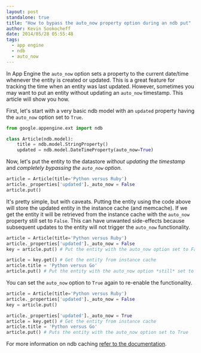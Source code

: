 ```yaml
---
layout: post
standalone: true
title: "How to bypass the auto_now property option during an ndb put"
author: Kevin Sookocheff
date: 2014/05/28 05:55:48
tags: 
  - app engine
  - ndb
  - auto_now
---
```


In App Engine the `auto_now` option sets a property to the current date/time
whenever the entity is created or updated. This is a great feature for tracking
the time when an entity was last updated. However, sometimes you may want to put
an entity without updating an `auto_now` timestamp. This article will show you
how.

First, let's start with a very basic ndb model with an `updated` property having
the `auto_now` option set to `True`.

```python
from google.appengine.ext import ndb

class Article(ndb.model):
    title = ndb.model.StringProperty()
    updated = ndb.model.DateTimeProperty(auto_now=True)
```

Now, let's put the entity to the datastore *without updating the timestamp* and
*completely bypassing the `auto_now` option*.

```python
article = Article(title='Python versus Ruby')
article._properties['updated']._auto_now = False
article.put()
```

It's pretty simple, but with caveats. Putting the entity using the code above
will store the updated entity in the instance cache (and memcache). If we get
the entity it will be retrieved from the instance cache with the `auto_now`
property still set to `False`. This can have unwanted side-effects because
subsequent updates to the entity will not trigger the `auto_now` functionality.

```python
article = Article(title='Python versus Ruby')
article._properties['updated']._auto_now = False
key = article.put() # Put the entity with the auto_now option set to False

article = key.get() # Get the entity from instance cache
article.title = 'Python versus Go'
article.put() # Put the entity with the auto_now option *still* set to False
```

You can set the `auto_now` option to `True` again to re-enable the functionality.

```python
article = Article(title='Python versus Ruby')
article._properties['updated']._auto_now = False
key = article.put()

article._properties['updated']._auto_now = True
article = key.get() # Get the entity from instance cache
article.title = 'Python versus Go'
article.put() # Puts the entity with the auto_now option set to True
```

For more information on ndb caching [refer to the
documentation](https://developers.google.com/appengine/docs/python/ndb/cache).
